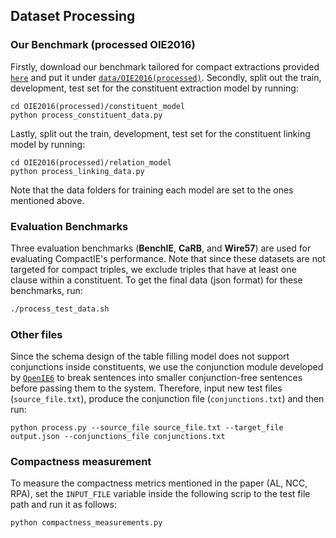 ## Dataset Processing

### Our Benchmark (processed OIE2016)

Firstly, download our benchmark tailored for compact extractions provided [`here`](https://zenodo.org/record/7014032#.YwQQ0OzMJb8) and put it under [`data/OIE2016(processed)`](https://github.com/FarimaFatahi/CompactIE/tree/master/data/OIE2016(processed)).
Secondly, split out the train, development, test set for the constituent extraction model by running:
``` 
cd OIE2016(processed)/constituent_model
python process_constituent_data.py
```
Lastly, split out the train, development, test set for the constituent linking model by running:
``` 
cd OIE2016(processed)/relation_model
python process_linking_data.py
```
Note that the data folders for training each model are set to the ones mentioned above.

### Evaluation Benchmarks

Three evaluation benchmarks (**BenchIE**, **CaRB**, and **Wire57**) are used for evaluating CompactIE's performance. Note that since these datasets are not targeted for compact triples, we exclude triples that have at least one clause within a constituent.
To get the final data (json format) for these benchmarks, run: 

```bash
./process_test_data.sh
```

### Other files
Since the schema design of the table filling model does not support conjunctions inside constituents, we use the conjunction module developed by [`OpenIE6`](https://github.com/dair-iitd/openie6) to break sentences into smaller conjunction-free sentences before passing them to the system.
Therefore, input new test files (`source_file.txt`), produce the conjunction file (`conjunctions.txt`) and then run:
```
python process.py --source_file source_file.txt --target_file output.json --conjunctions_file conjunctions.txt
```
### Compactness measurement
To measure the compactness metrics mentioned in the paper (AL, NCC, RPA), set the `INPUT_FILE` variable inside the following scrip to the test file path and run it as follows: 
```
python compactness_measurements.py
```


